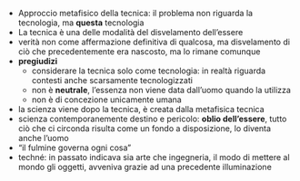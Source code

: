 - Approccio metafisico della tecnica: il problema non riguarda la tecnologia, ma **questa** tecnologia
- La tecnica è una delle modalità del disvelamento dell’essere
- verità non come affermazione definitiva di qualcosa, ma disvelamento di ciò che precedentemente era nascosto, ma lo rimane comunque
- **pregiudizi**
	- considerare la tecnica solo come tecnologia: in realtà riguarda contesti anche scarsamente tecnologizzati
	- non è **neutrale**, l’essenza non viene data dall’uomo quando la utilizza
	- non è di concezione unicamente umana
- la scienza viene dopo la tecnica, è creata dalla metafisica tecnica
- scienza contemporanemente destino e pericolo: **oblio dell’essere**, tutto ciò che ci circonda risulta come un fondo a disposizione, lo diventa anche l’uomo
- “il fulmine governa ogni cosa”
- techné: in passato indicava sia arte che ingegneria, il modo di mettere al mondo gli oggetti, avveniva grazie ad una precedente illuminazione